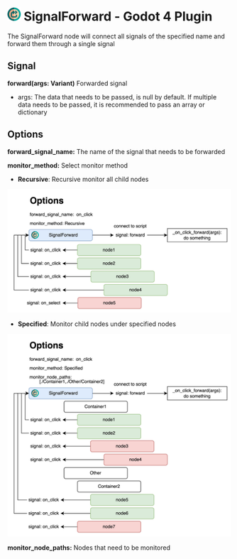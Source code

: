 # <img src="https://raw.githubusercontent.com/xh4528/Godot-SignalForward/main/images/logo.png" width=30px height=auto> SignalForward - Godot 4 Plugin
The SignalForward node will connect all signals of the specified name and forward them through a single signal

## Signal

**forward(args: Variant)**
Forwarded signal
- args: The data that needs to be passed, is null by default. If multiple data needs to be passed, it is recommended to pass an array or dictionary



## Options
**forward_signal_name:**
 The name of the signal that needs to be forwarded


**monitor_method:**
 Select monitor method
- **Recursive**: Recursive monitor all child nodes
<img src="https://raw.githubusercontent.com/xh4528/Godot-SignalForward/main/images/recursive.png" width=800px height=auto>

- **Specified**: Monitor child nodes under specified nodes
<img src="https://raw.githubusercontent.com/xh4528/Godot-SignalForward/main/images/specified.png" width=800px height=auto>

**monitor_node_paths:**
 Nodes that need to be monitored